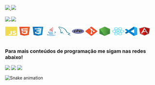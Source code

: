 <!-- inicio analise geral -->
  <div>
    <a href="https://github.com/4P4UL0">
    <img height="180em" src="https://github-readme-stats.vercel.app/api?username=4P4UL0&show_icons=true&theme=tokyonight&include_all_commits=true&count_private=true"/>
    <img height="180em" src="https://github-readme-stats.vercel.app/api/top-langs/?username=4P4UL0&layout=compact&langs_count=6&theme=tokyonight"/>
  </div><br>
<!-- fim analise geral -->
  
<!-- inicio repositorios -->
  <a href="https://github.com/4P4UL0/agente-solen-whtas">
    <img align="center" src="https://github-readme-stats.vercel.app/api/pin/?username=4P4UL0&repo=agente-solen-whtas&theme=tokyonight" />
  </a>
  <a href="https://github.com/lowlighter/metrics">
    <img align="center" src="https://github-readme-stats.vercel.app/api/pin/?username=lowlighter&repo=metrics&theme=tokyonight" />
  </a>
<!-- fim repositorios -->

<!-- inicio icons -->
  <div style="display: inline_block"><br>
    <img align="center" alt="Js" height="30" width="40" src="https://raw.githubusercontent.com/devicons/devicon/master/icons/javascript/javascript-plain.svg">
    <img align="center" alt="HTML" height="30" width="40" src="https://raw.githubusercontent.com/devicons/devicon/master/icons/html5/html5-original.svg">
    <img align="center" alt="CSS" height="30" width="40" src="https://raw.githubusercontent.com/devicons/devicon/master/icons/css3/css3-original.svg">
    <img align="center" alt="java" height="30" width="40" src="https://raw.githubusercontent.com/devicons/devicon/master/icons/java/java-original.svg">
    <img align="center" alt="mysql" height="30" width="40" src="https://raw.githubusercontent.com/devicons/devicon/master/icons/mysql/mysql-original.svg">
    <img align="center" alt="php" height="30" width="40" src="https://raw.githubusercontent.com/devicons/devicon/master/icons/php/php-original.svg">
    <img align="center" alt="git" height="30" width="40" src="https://raw.githubusercontent.com/devicons/devicon/master/icons/git/git-original.svg">
    <img align="center" alt="nodejs" height="30" width="40" src="https://raw.githubusercontent.com/devicons/devicon/master/icons/nodejs/nodejs-original.svg">
    <img align="center" alt="react" height="30" width="40" src="https://raw.githubusercontent.com/devicons/devicon/master/icons/react/react-original.svg">
    <img align="center" alt="vscode" height="30" width="40" src="https://raw.githubusercontent.com/devicons/devicon/master/icons/vscode/vscode-original.svg">
    <img align="center" alt="angularjs" height="30" width="40" src="https://raw.githubusercontent.com/devicons/devicon/master/icons/angularjs/angularjs-original.svg">
  </div>
<!-- fim icons -->
  
 <br>
 
 ### Para mais conteúdos de programação me sigam nas redes abaixo!
 
<div style="display: inline_block"> 
    <a href="https://www.instagram.com/p4ul07i/" target="a_blank"><img src="https://img.shields.io/badge/-Instagram-%23E4405F?style=for-the-badge&logo=instagram&logoColor=pink" target="a_blank"></a>
    <a href = "mailto:antoniospaul6@gmail.com" target="a_blank"><img src="https://img.shields.io/badge/-Gmail-%23333?style=for-the-badge&logo=gmail&logoColor=red" target="a_blank"></a>
    <a href="https://www.linkedin.com/in/a-paulo" target="a_blank"><img src="https://img.shields.io/badge/-LinkedIn-%230077B5?style=for-the-badge&logo=linkedin&logoColor=bluecian" target="a_blank"></a><br>
  
<!-- jogo da cobrinha -->
  ![Snake animation](https://github.com/devemdobro/devemdobro/blob/output/github-contribution-grid-snake.svg)
<!-- fim jogo -->
</div>

